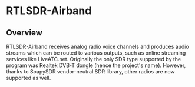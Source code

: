 # RTLSDR-Airband

 
 


## Overview

RTLSDR-Airband receives analog radio voice channels and produces
audio streams which can be routed to various outputs, such as online
streaming services like LiveATC.net. Originally the only SDR type
supported by the program was Realtek DVB-T dongle (hence the project's
name). However, thanks to SoapySDR vendor-neutral SDR library, other
radios are now supported as well.
